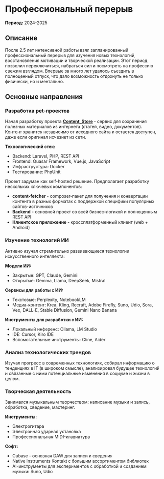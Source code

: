 # Профессиональный перерыв

**Период:** 2024-2025

## Описание

После 2.5 лет интенсивной работы взял запланированный профессиональный перерыв для изучения новых технологий, восстановления мотивации и творческой реализации. Этот период позволил переключиться, набраться сил и посмотреть на профессию свежим взглядом. Впервые за много лет удалось съездить в полноценный отпуск, что дало возможность отдохнуть не только физически, но и ментально.


## Основные направления

### Разработка pet-проектов

Начал разработку проекта **[Content_Store](../../projects/Content_Store.md)** - сервис для сохранения полезных материалов из интернета (статей, видео, документов). Контент хранится независимо от исходного сайта и остается доступен, даже если оригинал исчезнет из сети.

**Технологический стек:**
- Backend: Laravel, PHP, REST API
- Frontend: Quasar Framework, Vue.js, JavaScript
- Инфраструктура: Docker
- Тестирование: PhpUnit

Проект задуман как self-hosted решение. Предполагает разработку нескольких ключевых компонентов:
- **content-fetcher** - composer-пакет для получения и конвертации контента в разных форматах с поддержкой специфики популярных сайтов-источников
- **Backend** - основной проект со всей бизнес-логикой и полноценным REST API
- **Клиентское приложение** - кроссплатформенный клиент (web + Android)


### Изучение технологий ИИ

Активно изучал стремительно развивающиеся технологии искусственного интеллекта:

**Модели ИИ:**
- Закрытые: GPT, Claude, Gemini
- Открытые: Gemma, Llama, DeepSeek, Mistral

**Сервисы для работы с ИИ:**
- Текстовые: Perplexity, NotebookLM
- Медиа-контент: Krea, Kling, Recraft, Adobe Firefly, Suno, Udio, Sora, Veo, DALL-E, Stable Diffusion, Gemini Nano Banana

**Инструменты для разработки с ИИ:**
- Локальный инференс: Ollama, LM Studio
- IDE: Cursor, Kiro IDE
- Вспомогательные инструменты: Cline, Aider


### Анализ технологических трендов

Изучал прогресс в современных технологиях, собирал информацию о тенденциях в IT (в широком смысле), анализировал будущее технологий и связанные с ними потенциальные изменения в социуме и жизни в целом.


### Творческая деятельность

Занимался музыкальным творчеством: написание музыки и запись, обработка, сведение, мастеринг.

**Инструменты:**
- Электрогитара
- Электронная ударная установка
- Профессиональная MIDI-клавиатура

**Софт:**
- Cubase - основная DAW для записи и сведения
- Native Instruments Kontakt с большим ассортиментом библиотек
- AI-инструменты для экспериментов с обработкой и созданием музыки: Suno, Udio

